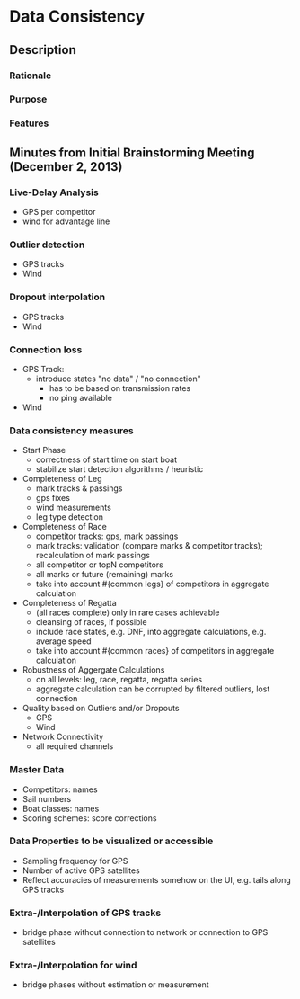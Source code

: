 # Data Consistency

## Description

### Rationale

### Purpose

### Features

## Minutes from Initial Brainstorming Meeting (December 2, 2013)

### Live-Delay Analysis
* GPS per competitor
* wind for advantage line

### Outlier detection
* GPS tracks
* Wind

### Dropout interpolation
* GPS tracks
* Wind

### Connection loss
* GPS Track:
  * introduce states "no data" / "no connection"
    * has to be based on transmission rates
    * no ping available
* Wind

### Data consistency measures
* Start Phase
  * correctness of start time on start boat
  * stabilize start detection algorithms / heuristic
* Completeness of Leg
  * mark tracks & passings
  * gps fixes
  * wind measurements
  * leg type detection
* Completeness of Race
  * competitor tracks: gps, mark passings
  * mark tracks: validation (compare marks & competitor tracks); recalculation of mark passings
  * all competitor or topN competitors
  * all marks or future (remaining) marks
  * take into account #{common legs} of competitors in aggregate calculation
* Completeness of Regatta
  * (all races complete) only in rare cases achievable
  * cleansing of races, if possible
  * include race states, e.g. DNF, into aggregate calculations, e.g. average speed
  * take into account #{common races} of competitors in aggregate calculation
* Robustness of Aggergate Calculations
  * on all levels: leg, race, regatta, regatta series
  * aggregate calculation can be corrupted by filtered outliers, lost connection
* Quality based on Outliers and/or Dropouts
  * GPS
  * Wind
* Network Connectivity
  * all required channels

### Master Data
* Competitors: names
* Sail numbers
* Boat classes: names
* Scoring schemes: score corrections

### Data Properties to be visualized or accessible
* Sampling frequency for GPS
* Number of active GPS satellites
* Reflect accuracies of measurements somehow on the UI, e.g. tails along GPS tracks

### Extra-/Interpolation of GPS tracks
* bridge phase without connection to network or connection to GPS satellites

### Extra-/Interpolation for wind
* bridge phases without estimation or measurement
